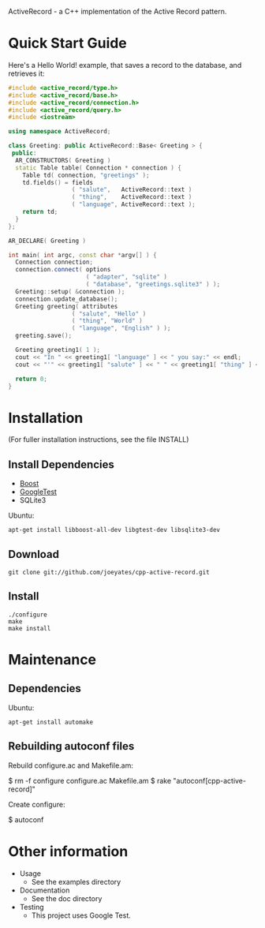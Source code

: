 ActiveRecord - a C++ implementation of the Active Record pattern.

Quick Start Guide
=================

Here's a Hello World! example, that saves a record to the database, and retrieves it:

```c++
#include <active_record/type.h>
#include <active_record/base.h>
#include <active_record/connection.h>
#include <active_record/query.h>
#include <iostream>

using namespace ActiveRecord;

class Greeting: public ActiveRecord::Base< Greeting > {
 public:
  AR_CONSTRUCTORS( Greeting )
  static Table table( Connection * connection ) {
    Table td( connection, "greetings" );
    td.fields() = fields
                  ( "salute",   ActiveRecord::text )
                  ( "thing",    ActiveRecord::text )
                  ( "language", ActiveRecord::text );
    return td;
  }
};

AR_DECLARE( Greeting )

int main( int argc, const char *argv[] ) {
  Connection connection;
  connection.connect( options
                      ( "adapter", "sqlite" )
                      ( "database", "greetings.sqlite3" ) );
  Greeting::setup( &connection );
  connection.update_database();
  Greeting greeting( attributes
                  ( "salute", "Hello" )
                  ( "thing", "World" )
                  ( "language", "English" ) );
  greeting.save();

  Greeting greeting1( 1 );
  cout << "In " << greeting1[ "language" ] << " you say:" << endl;
  cout << "'" << greeting1[ "salute" ] << " " << greeting1[ "thing" ] << "!'" << endl;

  return 0;
}
```

Installation
============

(For fuller installation instructions, see the file INSTALL)

## Install Dependencies
 - [Boost](http://www.boost.org/)
 - [GoogleTest](http://code.google.com/p/googletest/)
 - SQLite3

Ubuntu:

    apt-get install libboost-all-dev libgtest-dev libsqlite3-dev

## Download

    git clone git://github.com/joeyates/cpp-active-record.git

## Install

    ./configure
    make
    make install

Maintenance
===========

Dependencies
------------

Ubuntu:

    apt-get install automake

Rebuilding autoconf files
-------------------------

Rebuild configure.ac and Makefile.am:

 $ rm -f configure configure.ac Makefile.am
 $ rake "autoconf[cpp-active-record]"

Create configure:

 $ autoconf

Other information
=================

* Usage
    * See the examples directory
* Documentation
    * See the doc directory
* Testing
    * This project uses Google Test.

